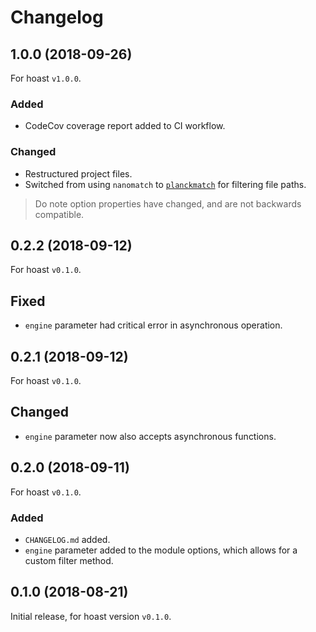 # Changelog

## 1.0.0 (2018-09-26)
For hoast `v1.0.0`.
### Added
- CodeCov coverage report added to CI workflow.
### Changed
- Restructured project files.
- Switched from using `nanomatch` to [`planckmatch`](https://github.com/redkenrok/node-planckmatch#readme) for filtering file paths.

> Do note option properties have changed, and are not backwards compatible.

## 0.2.2 (2018-09-12)
For hoast `v0.1.0`.
## Fixed
- `engine` parameter had critical error in asynchronous operation.

## 0.2.1 (2018-09-12)
For hoast `v0.1.0`.
## Changed
- `engine` parameter now also accepts asynchronous functions.

## 0.2.0 (2018-09-11)
For hoast `v0.1.0`.
### Added
- `CHANGELOG.md` added.
- `engine` parameter added to the module options, which allows for a custom filter method.

## 0.1.0 (2018-08-21)
Initial release, for hoast version `v0.1.0`.